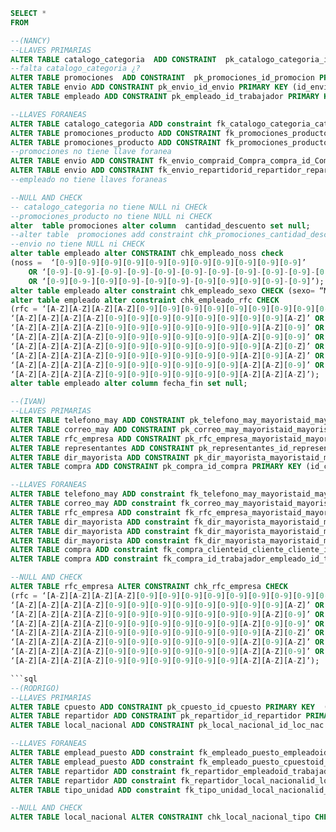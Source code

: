 
```sql
SELECT *
FROM
```
```sql
--(NANCY)
--LLAVES PRIMARIAS
ALTER TABLE catalogo_categoria  ADD CONSTRAINT  pk_catalogo_categoria_id_cat_categoria PRIMARY KEY (id_cat_categoria);
--falta catalogo_categoria ¿?
ALTER TABLE promociones  ADD CONSTRAINT  pk_promociones_id_promocion PRIMARY KEY (id_promocion);
ALTER TABLE envio ADD CONSTRAINT pk_envio_id_envio PRIMARY KEY (id_envio);
ALTER TABLE empleado ADD CONSTRAINT pk_empleado_id_trabajador PRIMARY KEY  (id_trabajador);

--LLAVES FORANEAS
ALTER TABLE catalogo_categoria ADD constraint fk_catalogo_categoria_categoriaid_categoria_categoria_id_categoria FOREIGN KEY (categoriaid_categoria) REFERENCES categoria(id_categoria);
ALTER TABLE promociones_producto ADD CONSTRAINT fk_promociones_producto_productoid_producto_producto_id_producto FOREIGN KEY (productoid_prodcto) references producto(id_producto);
ALTER TABLE promociones_producto ADD CONSTRAINT fk_promociones_producto_promocionesid_promocion_promociones_id_promocion FOREIGN KEY (promocionesid_promocion) references promociones(id_promocion);
--promociones no tiene llave foranea
ALTER TABLE envio ADD CONSTRAINT fk_envio_compraid_Compra_compra_id_Compra foreign key (compraid_compra) references compra(id_Compra);
ALTER TABLE envio ADD CONSTRAINT fk_envio_repartidorid_repartidor_repartidor_id_repartidor foreign key (repartidorid_repartidor) references repartidor(id_repartidor);
--empleado no tiene llaves foraneas

--NULL AND CHECK
-- catalogo_categoria no tiene NULL ni CHECk
--promociones_producto no tiene NULL ni CHECK
alter  table promociones alter column  cantidad_descuento set null;
--alter table  promociones add constraint chk_promociones_cantidad_descuento check (cantidad_descuento = );
--envio no tiene NULL ni CHECK
alter table empleado alter CONSTRAINT chk_empleado_noss check
(noss =  ‘[0-9][0-9][0-9][0-9][0-9][0-9][0-9][0-9][0-9][0-9][0-9]’
    OR ‘[0-9]-[0-9]-[0-9]-[0-9]-[0-9]-[0-9]-[0-9]-[0-9]-[0-9]-[0-9]-[0-9]’
    OR ‘[0-9][0-9-][0-9][0-9]-[0-9][0-9]-[0-9][0-9][0-9][0-9]-[0-9]’);
alter table empleado alter constraint chk_empleado_sexo CHECK (sexo= “Mujer, OR “Hombre” OR “Otro”);
alter table empleado alter constraint chk_empleado_rfc CHECK
(rfc = ‘[A-Z][A-Z][A-Z][A-Z][0-9][0-9][0-9][0-9][0-9][0-9][0-9][0-9][0-9]’ OR
‘[A-Z][A-Z][A-Z][A-Z][0-9][0-9][0-9][0-9][0-9][0-9][0-9][0-9][A-Z]’ OR
‘[A-Z][A-Z][A-Z][A-Z][0-9][0-9][0-9][0-9][0-9][0-9][0-9][A-Z][0-9]’ OR
‘[A-Z][A-Z][A-Z][A-Z][0-9][0-9][0-9][0-9][0-9][0-9][A-Z][0-9][0-9]’ OR
‘[A-Z][A-Z][A-Z][A-Z][0-9][0-9][0-9][0-9][0-9][0-9][0-9][A-Z][0-Z]’ OR
‘[A-Z][A-Z][A-Z][A-Z][0-9][0-9][0-9][0-9][0-9][0-9][A-Z][0-9][A-Z]’ OR
‘[A-Z][A-Z][A-Z][A-Z][0-9][0-9][0-9][0-9][0-9][0-9][A-Z][A-Z][0-9]’ OR
‘[A-Z][A-Z][A-Z][A-Z][0-9][0-9][0-9][0-9][0-9][0-9][A-Z][A-Z][A-Z]’);
alter table empleado alter column fecha_fin set null;
```
```sql
--(IVAN)
--LLAVES PRIMARIAS
ALTER TABLE telefono_may ADD CONSTRAINT pk_telefono_may_mayoristaid_mayorista PRIMARY KEY (mayoristaid_mayorista);
ALTER TABLE correo_may ADD CONSTRAINT pk_correo_may_mayoristaid_mayorista PRIMARY KEY (mayoristaid_mayorista);
ALTER TABLE rfc_empresa ADD CONSTRAINT pk_rfc_empresa_mayoristaid_mayorista PRIMARY KEY (mayoristaid_mayorista);
ALTER TABLE representantes ADD CONSTRAINT pk_representantes_id_representantes PRIMARY KEY (id_representantes);
ALTER TABLE dir_mayorista ADD CONSTRAINT pk_dir_mayorista_mayoristaid_mayorista PRIMARY KEY (mayoristaid_mayorista);
ALTER TABLE compra ADD CONSTRAINT pk_compra_id_compra PRIMARY KEY (id_compra);

--LLAVES FORANEAS
ALTER TABLE telefono_may ADD constraint fk_telefono_may_mayoristaid_mayorista_mayorista_id_mayorista FOREIGN KEY (mayoristaid_mayorista) REFERENCES categoria(id_mayorista);
ALTER TABLE correo_may ADD constraint fk_correo_may_mayoristaid_mayorista_mayorista_id_mayorista FOREIGN KEY (mayoristaid_mayorista) REFERENCES categoria(id_mayorista);
ALTER TABLE rfc_empresa ADD constraint fk_rfc_empresa_mayoristaid_mayorista_mayorista_id_mayorista FOREIGN KEY (mayoristaid_mayorista) REFERENCES categoria(id_mayorista);
ALTER TABLE dir_mayorista ADD constraint fk_dir_mayorista_mayoristaid_mayorista_mayorista_id_mayorista FOREIGN KEY (mayoristaid_mayorista) REFERENCES categoria(id_mayorista);
ALTER TABLE dir_mayorista ADD constraint fk_dir_mayorista_mayoristaid_mayorista_mayorista_id_mayorista FOREIGN KEY (mayoristaid_mayorista) REFERENCES categoria(id_mayorista);
ALTER TABLE dir_mayorista ADD constraint fk_dir_mayorista_mayoristaid_mayorista_mayorista_id_mayorista FOREIGN KEY (mayoristaid_mayorista) REFERENCES categoria(id_mayorista);
ALTER TABLE compra ADD constraint fk_compra_clienteid_cliente_cliente_id_cliente FOREIGN KEY (clienteid_cliente) REFERENCES categoria(id_cliente);
ALTER TABLE compra ADD constraint fk_compra_id_trabajador_empleado_id_trabajador FOREIGN KEY (id_trabajador) REFERENCES categoria(id_trabajador);

--NULL AND CHECK
ALTER TABLE rfc_empresa ALTER CONSTRAINT chk_rfc_empresa CHECK 
(rfc = ‘[A-Z][A-Z][A-Z][A-Z][0-9][0-9][0-9][0-9][0-9][0-9][0-9][0-9][0-9]’ OR
‘[A-Z][A-Z][A-Z][A-Z][0-9][0-9][0-9][0-9][0-9][0-9][0-9][0-9][A-Z]’ OR
‘[A-Z][A-Z][A-Z][A-Z][0-9][0-9][0-9][0-9][0-9][0-9][0-9][A-Z][0-9]’ OR
‘[A-Z][A-Z][A-Z][A-Z][0-9][0-9][0-9][0-9][0-9][0-9][A-Z][0-9][0-9]’ OR
‘[A-Z][A-Z][A-Z][A-Z][0-9][0-9][0-9][0-9][0-9][0-9][0-9][A-Z][0-Z]’ OR
‘[A-Z][A-Z][A-Z][A-Z][0-9][0-9][0-9][0-9][0-9][0-9][A-Z][0-9][A-Z]’ OR
‘[A-Z][A-Z][A-Z][A-Z][0-9][0-9][0-9][0-9][0-9][0-9][A-Z][A-Z][0-9]’ OR
‘[A-Z][A-Z][A-Z][A-Z][0-9][0-9][0-9][0-9][0-9][0-9][A-Z][A-Z][A-Z]’);

```sql
--(RODRIGO)
--LLAVES PRIMARIAS
ALTER TABLE cpuesto ADD CONSTRAINT pk_cpuesto_id_cpuesto PRIMARY KEY  (id_cpuesto);
ALTER TABLE repartidor ADD CONSTRAINT pk_repartidor_id_repartidor PRIMARY KEY  (id_repartidor);
ALTER TABLE local_nacional ADD CONSTRAINT pk_local_nacional_id_loc_nac PRIMARY KEY  (id_loc_nac);

--LLAVES FORANEAS
ALTER TABLE emplead_puesto ADD constraint fk_empleado_puesto_empleadoid_trabajador_empleado_id_trabajador FOREIGN KEY (empeleadoid_trabajador) REFERENCES empleado(id_trabajador);
ALTER TABLE emplead_puesto ADD constraint fk_empleado_puesto_cpuestoid_cpuesto_cpuesto_id_cpuesto FOREIGN KEY (cpuestoid_cpuesto) REFERENCES cpuesto(id_cpuesto);
ALTER TABLE repartidor ADD constraint fk_repartidor_empleadoid_trabajador_empleado_id_trabajador FOREIGN KEY (empeleadoid_trabajador) REFERENCES empleado(id_trabajador);
ALTER TABLE repartidor ADD constraint fk_repartidor_local_nacionalid_loc_nac FOREIGN KEY (local_nacionalid_loc_nac) REFERENCES local_nacional(id_loc_nac);
ALTER TABLE tipo_unidad ADD constraint fk_tipo_unidad_local_nacionalid_loc_nac_local_nacional_id_loc_nac FOREIGN KEY (local_nacionalid_loc_nal) REFERENCES local_nacional(id_loc_nac);

--NULL AND CHECK
ALTER TABLE local_nacional ALTER CONSTRAINT chk_local_nacional_tipo CHECK (tipo= "Local" OR "Nacional");
```

